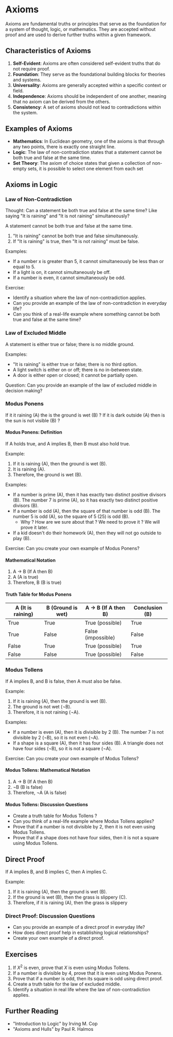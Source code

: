 # Axioms

Axioms are fundamental truths or principles that serve as the foundation for a
system of thought, logic, or mathematics. They are accepted without proof and
are used to derive further truths within a given framework.

## Characteristics of Axioms

1. **Self-Evident**: Axioms are often considered self-evident truths that do not require proof.
2. **Foundation**: They serve as the foundational building blocks for theories and systems.
3. **Universality**: Axioms are generally accepted within a specific context or field.
4. **Independence**: Axioms should be independent of one another, meaning that no axiom can be derived from the others.
5. **Consistency**: A set of axioms should not lead to contradictions within the system.

## Examples of Axioms

- **Mathematics**: In Euclidean geometry, one of the axioms is that through any two points, there is exactly one straight line.
- **Logic**: The law of non-contradiction states that a statement cannot be both true and false at the same time.
- **Set Theory**: The axiom of choice states that given a collection of non-empty sets, it is possible to select one element from each set

## Axioms in Logic

### Law of Non-Contradiction

Thought: Can a statement be both true and false at the same time? Like saying "It is raining" and "It is not raining" simultaneously?

A statement cannot be both true and false at the same time.

1. "It is raining" cannot be both true and false simultaneously.
2. If "It is raining" is true, then "It is not raining" must be false.

Examples:

- If a number x is greater than 5, it cannot simultaneously be less than or equal to 5.
- If a light is on, it cannot simultaneously be off.
- If a number is even, it cannot simultaneously be odd.

Exercise:

- Identify a situation where the law of non-contradiction applies.
- Can you provide an example of the law of non-contradiction in everyday life?
- Can you think of a real-life example where something cannot be both true and false at the same time?

### Law of Excluded Middle

A statement is either true or false; there is no middle ground.

Examples:

- "It is raining" is either true or false; there is no third option.
- A light switch is either on or off; there is no in-between state.
- A door is either open or closed; it cannot be partially open.

Question: Can you provide an example of the law of excluded middle in decision making?

### Modus Ponens

If it it raining (A) the is the ground is wet (B) ?
If it is dark outside (A) then is the sun is not visible (B) ?

#### Modus Ponens: Definition

If A holds true, and A implies B, then B must also hold true.

Example:

1. If it is raining (A), then the ground is wet (B).
2. It is raining (A).
3. Therefore, the ground is wet (B).

Examples:

- If a number is prime (A), then it has exactly two distinct positive divisors (B). The number 7 is prime (A), so it has exactly two distinct positive divisors (B).
- If a number is odd (A), then the square of that number is odd (B). The number 5 is odd (A), so the square of 5 (25) is odd (B).
  - Why ? How are we sure about that ? We need to prove it ? We will prove it later.
- If a kid doesn't do their homework (A), then they will not go outside to play (B). 

Exercise: Can you create your own example of Modus Ponens?

#### Mathematical Notation

1. A → B (If A then B)
2. A (A is true)
3. Therefore, B (B is true)

#### Truth Table for Modus Ponens

| A (It is raining) | B (Ground is wet) | A → B (If A then B)  | Conclusion (B) |
|-------------------|-------------------|----------------------|----------------|
| True              | True              | True  (possible)     | True           |
| True              | False             | False (impossible)   | False          |
| False             | True              | True  (possible)     | True           |
| False             | False             | True  (possible)     | False          |

### Modus Tollens

If A implies B, and B is false, then A must also be false.

Example:

1. If it is raining (A), then the ground is wet (B).
2. The ground is not wet (¬B).
3. Therefore, it is not raining (¬A).

Examples:

- If a number is even (A), then it is divisible by 2 (B). The number 7 is not divisible by 2 (¬B), so it is not even (¬A).
- If a shape is a square (A), then it has four sides (B). A triangle does not have four sides (¬B), so it is not a square (¬A).

Exercise: Can you create your own example of Modus Tollens?

#### Modus Tollens: Mathematical Notation

1. A → B (If A then B)
2. ¬B (B is false)
3. Therefore, ¬A (A is false)

#### Modus Tollens: Discussion Questions

- Create a truth table for Modus Tollens ?
- Can you think of a real-life example where Modus Tollens applies?
- Prove that if a number is not divisible by 2, then it is not even using Modus Tollens.
- Prove that if a shape does not have four sides, then it is not a square using Modus Tollens.

## Direct Proof

If A implies B, and B implies C, then A implies C.

Example:

1. If it is raining (A), then the ground is wet (B).
2. If the ground is wet (B), then the grass is slippery (C).
3. Therefore, if it is raining (A), then the grass is slippery

### Direct Proof: Discussion Questions

- Can you provide an example of a direct proof in everyday life?
- How does direct proof help in establishing logical relationships?
- Create your own example of a direct proof.

## Exercises

1. If $X^2$ is even, prove that $X$ is even using Modus Tollens.
2. If a number is divisible by 4, prove that it is even using Modus Ponens.
3. Prove that if a number is odd, then its square is odd using direct proof.
4. Create a truth table for the law of excluded middle.
5. Identify a situation in real life where the law of non-contradiction applies.

## Further Reading

- "Introduction to Logic" by Irving M. Cop
- "Axioms and Hulls" by Paul R. Halmos

